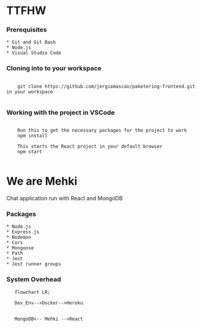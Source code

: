 # TTFHW

### Prerequisites

    * Git and Git Bash
    * Node.js
    * Visual Studio Code

### Cloning into to your workspace

```

    git clone https://github.com/jergiemascan/paketering-frontend.git in your workspace
    
```

### Working with the project in VSCode

```

    Run this to get the necessary packages for the project to work
    npm install

    This starts the React project in your default browser
    npm start
    
```


# We are Mehki

Chat application run with React and MongoDB

### Packages

    * Node.js
    * Express.js
    * Nodemon
    * Cors
    * Mongoose
    * Path
    * Jest
    * Jest runner groups



### System Overhead

```mermaid 
   flowchart LR;
   
   Dev_Env-->Docker-->Heroku
   

   MongoDB<-- Mehki -->React
    
    
```

